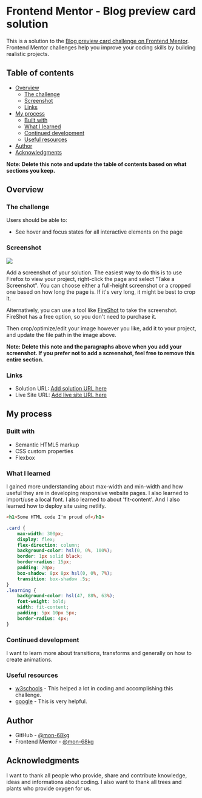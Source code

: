 # Frontend Mentor - Blog preview card solution

This is a solution to the [Blog preview card challenge on Frontend Mentor](https://www.frontendmentor.io/challenges/blog-preview-card-ckPaj01IcS). Frontend Mentor challenges help you improve your coding skills by building realistic projects. 

## Table of contents

- [Overview](#overview)
  - [The challenge](#the-challenge)
  - [Screenshot](#screenshot)
  - [Links](#links)
- [My process](#my-process)
  - [Built with](#built-with)
  - [What I learned](#what-i-learned)
  - [Continued development](#continued-development)
  - [Useful resources](#useful-resources)
- [Author](#author)
- [Acknowledgments](#acknowledgments)

**Note: Delete this note and update the table of contents based on what sections you keep.**

## Overview

### The challenge

Users should be able to:

- See hover and focus states for all interactive elements on the page

### Screenshot

![](./screenshot.jpg)

Add a screenshot of your solution. The easiest way to do this is to use Firefox to view your project, right-click the page and select "Take a Screenshot". You can choose either a full-height screenshot or a cropped one based on how long the page is. If it's very long, it might be best to crop it.

Alternatively, you can use a tool like [FireShot](https://getfireshot.com/) to take the screenshot. FireShot has a free option, so you don't need to purchase it. 

Then crop/optimize/edit your image however you like, add it to your project, and update the file path in the image above.

**Note: Delete this note and the paragraphs above when you add your screenshot. If you prefer not to add a screenshot, feel free to remove this entire section.**

### Links

- Solution URL: [Add solution URL here](https://your-solution-url.com)
- Live Site URL: [Add live site URL here](https://your-live-site-url.com)

## My process

### Built with

- Semantic HTML5 markup
- CSS custom properties
- Flexbox

### What I learned

I gained more understanding about max-width and min-width and how useful they are in developing responsive website pages. I also learned to import/use a local font. I also learned to about 'fit-content'. And I also learned how to deploy site using netlify.

```html
<h1>Some HTML code I'm proud of</h1>
```
```css
.card {
    max-width: 300px;
    display: flex;
    flex-direction: column;
    background-color: hsl(0, 0%, 100%);
    border: 1px solid black;
    border-radius: 15px;
    padding: 20px;
    box-shadow: 8px 8px hsl(0, 0%, 7%);
    transition: box-shadow .5s;
}
.learning {
    background-color: hsl(47, 88%, 63%);
    font-weight: bold;
    width: fit-content;
    padding: 5px 10px 5px;
    border-radius: 4px;
}
```

### Continued development

I want to learn more about transitions, transforms and generally on how to create animations.

### Useful resources

- [w3schools](https://www.w3schools.com/) - This helped a lot in coding and accomplishing this challenge.
- [google](https://www.google.com/) - This is very helpful.

## Author

- GitHub - [@mon-68kg](https://github.com/mon-68kg)
- Frontend Mentor - [@mon-68kg](https://www.frontendmentor.io/profile/mon-68kg)

## Acknowledgments

I want to thank all people who provide, share and contribute knowledge, ideas and informations about coding. I also want to thank all trees and plants who provide oxygen for us.
